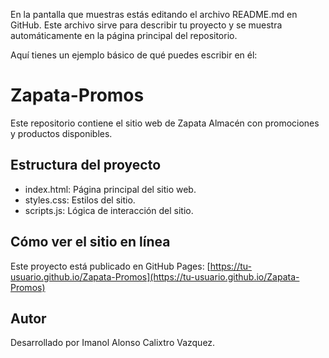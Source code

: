 En la pantalla que muestras estás editando el archivo README.md en GitHub. Este archivo sirve para describir tu proyecto y se muestra automáticamente en la página principal del repositorio.

Aquí tienes un ejemplo básico de qué puedes escribir en él:

# Zapata-Promos

Este repositorio contiene el sitio web de Zapata Almacén con promociones y productos disponibles.

## Estructura del proyecto

- index.html: Página principal del sitio web.
- styles.css: Estilos del sitio.
- scripts.js: Lógica de interacción del sitio.

## Cómo ver el sitio en línea

Este proyecto está publicado en GitHub Pages:
[https://tu-usuario.github.io/Zapata-Promos](https://tu-usuario.github.io/Zapata-Promos)

## Autor

Desarrollado por Imanol Alonso Calixtro Vazquez.
